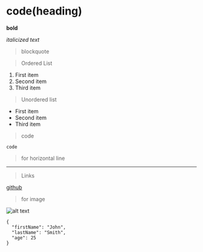 # code(heading)

**bold**

*italicized text*

> blockquote


> Ordered List
1. First item
2. Second item
3. Third item

> Unordered list
- First item
- Second item
- Third item

> code

`code`

> for horizontal line
---


> Links

[github](https://www.github.com/gitsforvikki)



> for image

![alt text](./image/carbon.svg)
```
{
  "firstName": "John",
  "lastName": "Smith",
  "age": 25
}
```
